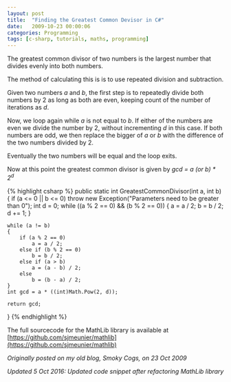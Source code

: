 ```yaml
---
layout: post
title:  "Finding the Greatest Common Devisor in C#"
date:   2009-10-23 00:00:06
categories: Programming
tags: [c-sharp, tutorials, maths, programming]
---
```


The greatest common divisor of two numbers is the largest number that divides evenly into both numbers.

The method of calculating this is is to use repeated division and subtraction.

Given two numbers _a_ and _b_, the first step is to repeatedly divide both numbers by 2 as long as both are even, keeping count of the number of iterations as _d_.

Now, we loop again while _a_ is not equal to _b_. If either of the numbers are even we divide the number by 2, without incrementing _d_ in this case. If both numbers are odd, we then replace the bigger of _a_ or _b_ with the difference of the two numbers divided by 2.

Eventually the two numbers will be equal and the loop exits.

Now at this point the greatest common divisor is given by _gcd = a (or b) * 2<sup>d</sup>_

{% highlight csharp %}
public static int GreatestCommonDivisor(int a, int b)
{
	if (a <= 0 || b <= 0)
		throw new Exception("Parameters need to be greater than 0");
	int d = 0;
	while ((a % 2 == 0) && (b % 2 == 0))
	{
		a = a / 2;
		b = b / 2;
		d += 1;
	}

	while (a != b)
	{
		if (a % 2 == 0)
			a = a / 2;
		else if (b % 2 == 0)
			b = b / 2;
		else if (a > b)
			a = (a - b) / 2;
		else
			b = (b - a) / 2;
	}
	int gcd = a * ((int)Math.Pow(2, d));

	return gcd;
}
{% endhighlight %}

The full sourcecode for the MathLib library is available at [https://github.com/sjmeunier/mathlib](https://github.com/sjmeunier/mathlib)

_Originally posted on my old blog, Smoky Cogs, on 23 Oct 2009_

_Updated 5 Oct 2016: Updated code snippet after refactoring MathLib library_